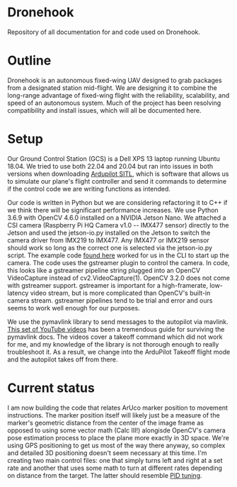 # Dronehook
Repository of all documentation for and code used on Dronehook.

# Outline
Dronehook is an autonomous fixed-wing UAV designed to grab packages from a designated station mid-flight. We are designing it to combine the long-range advantage of fixed-wing flight with the reliability, scalability, and speed of an autonomous system. Much of the project has been resolving compatibility and install issues, which will all be documented here.

# Setup
Our Ground Control Station (GCS) is a Dell XPS 13 laptop running Ubuntu 18.04. We tried to use both 22.04 and 20.04 but ran into issues in both versions when downloading [Ardupilot SITL](https://ardupilot.org/dev/docs/setting-up-sitl-on-linux.html), which is software that allows us to simulate our plane's flight controller and send it commands to determine if the control code we are writing functions as intended.

Our code is written in Python but we are considering refactoring it to C++ if we think there will be significant performance increases. We use Python 3.6.9 with OpenCV 4.6.0 installed on a NVIDIA Jetson Nano. We attached a CSI camera (Raspberry Pi HQ Camera v1.0 -- IMX477 sensor) directly to the Jetson and used the jetson-io.py installed on the Jetson to switch the camera driver from IMX219 to IMX477. Any IMX477 or IMX219 sensor should work so long as the correct one is selected via the jetson-io.py script. The example code [found here](https://jetsonhacks.com/2019/04/02/jetson-nano-raspberry-pi-camera/) worked for us in the CLI to start up the camera. The code uses the gstreamer plugin to control the camera. In code, this looks like a gstreamer pipeline string plugged into an OpenCV VideoCapture instead of cv2.VideoCapture(1). OpenCV 3.2.0 does not come with gstreamer support. gstreamer is important for a high-framerate, low-latency video stream, but is more complicated than OpenCV's built-in camera stream. gstreamer pipelines tend to be trial and error and ours seems to work well enough for our purposes.

We use the pymavlink library to send messages to the autopilot via mavlink. [This set of YouTube videos](https://www.youtube.com/watch?v=kecnaxlUiTY) has been a tremendous guide for surviving the pymavlink docs. The videos cover a takeoff command which did not work for me, and my knowledge of the library is not thorough enough to really troubleshoot it. As a result, we change into the ArduPilot Takeoff flight mode and the autopilot takes off from there.

# Current status
I am now building the code that relates ArUco marker position to movement instructions. The marker position itself will likely just be a measure of the marker's geometric distance from the center of the image frame as opposed to using some vector math (Calc III!) alongisde OpenCV's camera pose estimation process to place the plane more exactly in 3D space. We're using GPS positioning to get us most of the way there anyway, so complex and detailed 3D positioning doesn't seem necessary at this time. I'm creating two main control files: one that simply turns left and right at a set rate and another that uses some math to turn at different rates depending on distance from the target. The latter should resemble [PID tuning](https://en.wikipedia.org/wiki/PID_controller).
